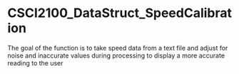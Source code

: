 # CSCI2100_DataStruct_SpeedCalibration
The goal of the function is to take speed data from a text file and adjust for noise and inaccurate values during processing to display a more accurate reading to the user
